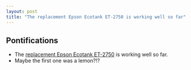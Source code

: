 ```yaml
---
layout: post
title: "The replacement Epson Ecotank ET-2750 is working well so far"
---
```


## Pontifications


* The [replacement Epson Ecotank ET-2750](http://rolandtanglao.com/2018/06/08/p1-four-filipino-epson-call-centre-agents-named-nathan/)  is working well so far.
* Maybe the first one was a lemon?!?